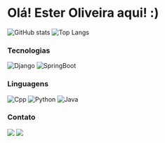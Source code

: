 # Olá! Ester Oliveira aqui! :)
![GitHub stats](https://github-readme-stats.vercel.app/api?username=esteroliver&show_icons=true&theme=rose&line_height=20)
![Top Langs](https://github-readme-stats.vercel.app/api/top-langs/?username=esteroliver&hide_progress=false&layout=compact&theme=rose)

### Tecnologias
![Django](https://img.shields.io/badge/-Django-000?&logo=django)
![SpringBoot](https://img.shields.io/badge/-SpringBoot-000?&logo=springboot)

### Linguagens
![Cpp](https://img.shields.io/badge/-C++-000?&logo=cplusplus&logoColor=blue)
![Python](https://img.shields.io/badge/-Python-000?&logo=Python)
![Java](https://img.shields.io/badge/-Java-000?&logo=java)

### Contato
[![](https://img.shields.io/badge/-Gmail-000?&logo=gmail)](mailto:oliver.ester.2004@gmail.com)
[![](https://img.shields.io/badge/-LinkedIn-000?&logo=linkedin&logoColor=blue)](https://www.linkedin.com/in/ester-oliveira-melo)





